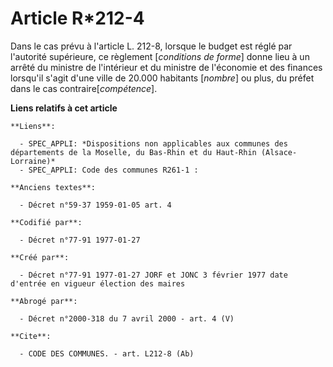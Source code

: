 # Article R*212-4

Dans le cas prévu à l'article L. 212-8, lorsque le budget est réglé par l'autorité supérieure, ce règlement [*conditions de
forme*] donne lieu à un arrêté du ministre de l'intérieur et du ministre de l'économie et des finances lorsqu'il s'agit d'une
ville de 20.000 habitants [*nombre*] ou plus, du préfet dans le cas contraire[*compétence*].

**Liens relatifs à cet article**

	**Liens**:

	  - SPEC_APPLI: *Dispositions non applicables aux communes des départements de la Moselle, du Bas-Rhin et du Haut-Rhin (Alsace-Lorraine)*
	  - SPEC_APPLI: Code des communes R261-1 :

	**Anciens textes**:

	  - Décret n°59-37 1959-01-05 art. 4

	**Codifié par**:

	  - Décret n°77-91 1977-01-27

	**Créé par**:

	  - Décret n°77-91 1977-01-27 JORF et JONC 3 février 1977 date d'entrée en vigueur élection des maires

	**Abrogé par**:

	  - Décret n°2000-318 du 7 avril 2000 - art. 4 (V)

	**Cite**:

	  - CODE DES COMMUNES. - art. L212-8 (Ab)

